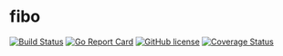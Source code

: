 # fibo

[![Build Status](https://travis-ci.org/diiegg/fibo.svg?branch=master)](https://travis-ci.org/diiegg/fibo)
[![Go Report Card](https://goreportcard.com/badge/github.com/diiegg/fibo)](https://goreportcard.com/report/github.com/diiegg/fibo)
[![GitHub license](https://img.shields.io/badge/license-MIT-blue.svg)](https://github.com/diiegg/fibo/blob/master/MIT.txt)
[![Coverage Status](https://coveralls.io/repos/github/diiegg/fibo/badge.svg)](https://coveralls.io/github/diiegg/fibo)
